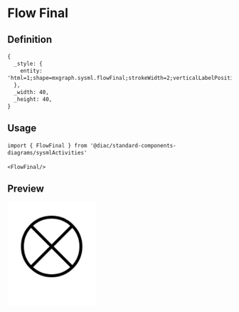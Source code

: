# Flow Final

## Definition

```
{
  _style: { 
    entity: 'html=1;shape=mxgraph.sysml.flowFinal;strokeWidth=2;verticalLabelPosition=bottom;verticalAlignment=top;',
  },
  _width: 40,
  _height: 40,
}
```

## Usage

```
import { FlowFinal } from '@diac/standard-components-diagrams/sysmlActivities'

<FlowFinal/>
```

## Preview

<img src="./flow-final.png" width="200"/>
